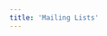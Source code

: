 ```yaml
---
title: 'Mailing Lists'
---
```

<script setup lang="ts">
  import TheMailingList from "@/views/community/mailing/TheMailingList.vue"
</script>

<TheMailingList />
